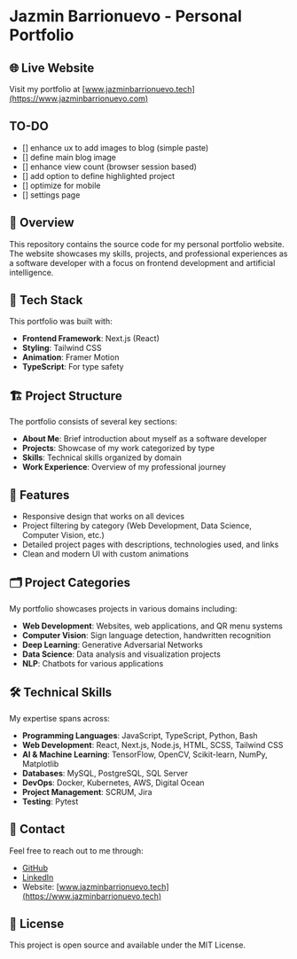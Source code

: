 # Jazmin Barrionuevo - Personal Portfolio

## 🌐 Live Website

Visit my portfolio at [www.jazminbarrionuevo.tech](https://www.jazminbarrionuevo.com)

## TO-DO

- [] enhance ux to add images to blog (simple paste)
- [] define main blog image
- [] enhance view count (browser session based)
- [] add option to define highlighted project
- [] optimize for mobile
- [] settings page

## 📝 Overview

This repository contains the source code for my personal portfolio website. The website showcases my skills, projects, and professional experiences as a software developer with a focus on frontend development and artificial intelligence.

## 🧰 Tech Stack

This portfolio was built with:

- **Frontend Framework**: Next.js (React)
- **Styling**: Tailwind CSS
- **Animation**: Framer Motion
- **TypeScript**: For type safety

## 🏗️ Project Structure

The portfolio consists of several key sections:

- **About Me**: Brief introduction about myself as a software developer
- **Projects**: Showcase of my work categorized by type
- **Skills**: Technical skills organized by domain
- **Work Experience**: Overview of my professional journey

## 🚀 Features

- Responsive design that works on all devices
- Project filtering by category (Web Development, Data Science, Computer Vision, etc.)
- Detailed project pages with descriptions, technologies used, and links
- Clean and modern UI with custom animations

## 🗂️ Project Categories

My portfolio showcases projects in various domains including:

- **Web Development**: Websites, web applications, and QR menu systems
- **Computer Vision**: Sign language detection, handwritten recognition
- **Deep Learning**: Generative Adversarial Networks
- **Data Science**: Data analysis and visualization projects
- **NLP**: Chatbots for various applications

## 🛠️ Technical Skills

My expertise spans across:

- **Programming Languages**: JavaScript, TypeScript, Python, Bash
- **Web Development**: React, Next.js, Node.js, HTML, SCSS, Tailwind CSS
- **AI & Machine Learning**: TensorFlow, OpenCV, Scikit-learn, NumPy, Matplotlib
- **Databases**: MySQL, PostgreSQL, SQL Server
- **DevOps**: Docker, Kubernetes, AWS, Digital Ocean
- **Project Management**: SCRUM, Jira
- **Testing**: Pytest

## 📱 Contact

Feel free to reach out to me through:

- [GitHub](https://github.com/Jazbarrionuev0)
- [LinkedIn](https://www.linkedin.com/in/jazmin-barrionuevo)
- Website: [www.jazminbarrionuevo.tech](https://www.jazminbarrionuevo.tech)

## 📄 License

This project is open source and available under the MIT License.

